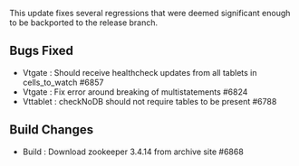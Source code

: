 This update fixes several regressions that were deemed significant enough to be backported to the release branch. 

## Bugs Fixed

* Vtgate : Should receive healthcheck updates from all tablets in cells_to_watch #6857
* Vtgate : Fix error around breaking of multistatements #6824
* Vttablet : checkNoDB should not require tables to be present #6788

## Build Changes

* Build : Download zookeeper 3.4.14 from archive site #6868 
